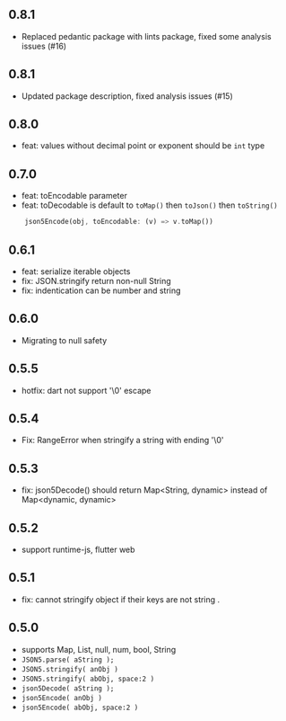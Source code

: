## 0.8.1

- Replaced pedantic package with lints package, fixed some analysis issues (#16)

## 0.8.1

- Updated package description, fixed analysis issues (#15)

## 0.8.0

- feat: values without decimal point or exponent should be `int` type

## 0.7.0

- feat: toEncodable parameter
- feat: toDecodable is default to `toMap()` then `toJson()` then `toString()`

```dart
    json5Encode(obj, toEncodable: (v) => v.toMap())
```

## 0.6.1

- feat: serialize iterable objects
- fix: JSON.stringify return non-null String
- fix: indentication can be number and string

## 0.6.0

- Migrating to null safety

## 0.5.5

- hotfix: dart not support '\0' escape

## 0.5.4

- Fix: RangeError when stringify a string with ending '\0'

## 0.5.3

- fix: json5Decode() should return Map<String, dynamic> instead of Map<dynamic, dynamic>

## 0.5.2

- support runtime-js, flutter web

## 0.5.1

- fix: cannot stringify object if their keys are not string .

## 0.5.0

- supports Map, List, null, num, bool, String
- `JSON5.parse( aString );`
- `JSON5.stringify( anObj )`
- `JSON5.stringify( abObj, space:2 )`
- `json5Decode( aString );`
- `json5Encode( anObj )`
- `json5Encode( abObj, space:2 )`
